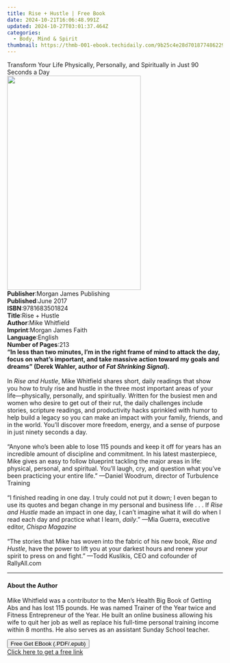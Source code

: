 ```yaml
---
title: Rise + Hustle | Free Book
date: 2024-10-21T16:06:48.991Z
updated: 2024-10-27T03:01:37.464Z
categories:
  - Body, Mind & Spirit
thumbnail: https://thmb-001-ebook.techidaily.com/9b25c4e28d7018774862296bcf554f6bcc03ea446715ebc012c66d8b625cbdc3.jpg
---
```

<main id="book-container">
  <div class="flex flex-col">
    <div class="book-brief flex-1 py-6 px-4 sm:p-6 md:py-10 md:px-8">
      <!-- brief-->
      <div class="book-brief-main">
        Transform Your Life Physically, Personally, and Spiritually in Just 90
        Seconds a Day
      </div>
    </div>
    <div
      class="book-meta-info flex-1 grid gap-4 col-start-1 col-end-3 row-start-1 sm:mb-6 sm:grid-cols-4 lg:gap-6 lg:col-start-2 lg:row-end-6 lg:row-span-6 lg:mb-0"
    >
      <div
        class="book-meta-info-left place-content-center mt-4 p-4 text-sm leading-6 col-start-2 col-span-2 dark:text-slate-400"
      >
        <img
          class="w-full h-500 object-cover rounded-lg sm:h-255 sm:col-span-2 lg:col-span-full"
          src="https://img-001-ebook.techidaily.com/088cc8b20b6d90a71d9684854ee5def67da040b56f17776d5450adc93d76295b.jpg"
          alt=""
          width="312"
          height="500"
        />
      </div>
      <div
        class="book-meta-info-right mt-2 col-start-1 row-start-2 col-span-3 self-center"
      >
        <!-- meta data  -->
        <div class="flex flex-col px-4 md:px-8">
          <div class="flex-1">
            <strong>Publisher</strong>:<span class="px-2"
              >Morgan James Publishing</span
            >
          </div>
          <div class="flex-1">
            <strong>Published</strong>:<span class="px-2">June 2017</span>
          </div>
          <div class="flex-1">
            <strong>ISBN</strong>:<span class="px-2">9781683501824</span>
          </div>
          <div class="flex-1">
            <strong>Title</strong>:<span class="px-2">Rise + Hustle</span>
          </div>
          <div class="flex-1">
            <strong>Author</strong>:<span class="px-2">Mike Whitfield</span>
          </div>
          <div class="flex-1">
            <strong>Imprint</strong>:<span class="px-2"
              >Morgan James Faith</span
            >
          </div>
          <div class="flex-1">
            <strong>Language</strong>:<span class="px-2">English</span>
          </div>
          <div class="flex-1">
            <strong>Number of Pages</strong>:<span class="px-2">213</span>
          </div>
        </div>
      </div>
    </div>
    <div class="book-description flex-1 py-6 px-4 sm:p-6 md:py-10 md:px-8">
      <div class="book-description-main">
        <div accordion-content="" id="description">
          <b
            >“In less than two minutes, I’m in the right frame of mind to attack
            the day, focus on what’s important, and take massive action toward
            my goals and dreams” (Derek Wahler, author of
            <i>Fat Shrinking Signal</i>).</b
          ><br />
          &nbsp;<br />
          In <i>Rise and Hustle</i>, Mike Whitfield shares short, daily readings
          that show you how to truly rise and hustle in the three most important
          areas of your life—physically, personally, and spiritually. Written
          for the busiest men and women who desire to get out of their rut, the
          daily challenges include stories, scripture readings, and productivity
          hacks sprinkled with humor to help build a legacy so you can make an
          impact with your family, friends, and in the world. You’ll discover
          more freedom, energy, and a sense of purpose in just ninety seconds a
          day.<br />
          &nbsp;<br />
          “Anyone who’s been able to lose 115 pounds and keep it off for years
          has an incredible amount of discipline and commitment. In his latest
          masterpiece, Mike gives an easy to follow blueprint tackling the major
          areas in life: physical, personal, and spiritual. You’ll laugh, cry,
          and question what you’ve been practicing your entire life.” —Daniel
          Woodrum, director of Turbulence Training<br />
          &nbsp;<br />
          “I finished reading in one day. I truly could not put it down; I even
          began to use its quotes and began change in my personal and business
          life&nbsp;.&nbsp;.&nbsp;. If <i>Rise and Hustle</i> made an impact in
          one day, I can’t imagine what it will do when I read each day and
          practice what I learn, <i>daily</i>.” —Mia Guerra, executive editor,
          <i>Chispa Magazine</i><br />
          &nbsp;<br />
          “The stories that Mike has woven into the fabric of his new book,
          <i>Rise and Hustle</i>, have the power to lift you at your darkest
          hours and renew your spirit to press on and fight.” —Todd Kuslikis,
          CEO and cofounder of RallyAll.com
        </div>
        <div class="accordion-fader"></div>
      </div>
    </div>
    <div class="book-excerpts flex-1 py-6 px-4 sm:p-6 md:py-10 md:px-8">
      <!-- excerpts-->
      <div class="book-excerpts-main">
        <hr />
        <h4 class="placeholder placeholder-heading">
          <span>About the Author</span>
        </h4>
        <p>
          Mike Whitfield was a contributor to the Men’s Health Big Book of
          Getting Abs and has lost 115 pounds. He was named Trainer of the Year
          twice and Fitness Entrepreneur of the Year. He built an online
          business allowing his wife to quit her job as well as replace his
          full-time personal training income within 8 months. He also serves as
          an assistant Sunday School teacher.
        </p>
      </div>
    </div>
    <div
      class="book-about-author flex-1 py-6 px-4 sm:p-6 md:py-10 md:px-8"
    ></div>
    <div class="book-free-get flex-1 py-6 px-4 sm:p-6 md:py-10 md:px-8">
      <button
        id="btn-free-get"
        class="bg-blue-500 hover:bg-blue-700 text-white font-bold py-2 px-4 rounded"
      >
        Free Get EBook (.PDF/.epub)
      </button>
      <div id="countdown-display" class="px-2 text-lg mt-2"></div>
      <a
        id="free-link"
        class="hidden bg-blue-500 hover:bg-blue-700 text-white font-bold py-2 px-4 rounded"
        href="https://www.ebooks.com/en-us/book/209781984/rise-hustle/mike-whitfield/"
        target="_blank"
        >Click here to get a free link</a
      >
    </div>
    <script>
      let countdownTime = 0;
      let countdownInterval = null;
      document
        .getElementById('btn-free-get')
        .addEventListener('click', startCountdown);
      function startCountdown() {
        countdownTime = new Date().getTime() + 60000 * 3;
        countdownInterval = setInterval(updateCountdown, 1000);
        document.getElementById('btn-free-get').disabled = true;
        document
          .getElementById('btn-free-get')
          .classList.add('bg-gray-500', 'cursor-not-allowed');
      }
      function updateCountdown() {
        let currentTime = new Date().getTime();
        let timeLeft = countdownTime - currentTime;
        let secondsLeft = Math.floor(timeLeft / 1000);
        document.getElementById('countdown-display').innerHTML =
          `Remaining time: ${secondsLeft} seconds.`;
        if (secondsLeft <= 0) {
          clearInterval(countdownInterval);
          document.getElementById('btn-free-get').classList.add('hidden');
          document.getElementById('free-link').classList.remove('hidden');
          document.getElementById('countdown-display').innerHTML = '';
        }
      }
    </script>
  </div>
</main>

<ins class="adsbygoogle"
      style="display:block"
      data-ad-client="ca-pub-7571918770474297"
      data-ad-slot="8358498916"
      data-ad-format="auto"
      data-full-width-responsive="true"></ins>
    